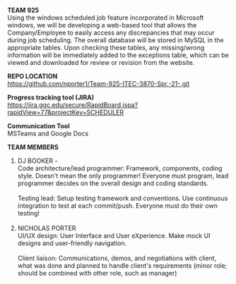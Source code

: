 **TEAM 925**</br>
  Using the windows scheduled job feature incorporated in Microsoft windows, we will be developing a web-based tool that allows the Company/Employee to easily access any discrepancies that may occur during job scheduling. The overall database will be stored in MySQL in the appropriate tables. Upon checking these tables, any missing/wrong information will be immediately added to the exceptions table, which can be viewed and downloaded for review or revision from the website.  

**REPO LOCATION**</br>
https://github.com/nporter1/Team-925-ITEC-3870-Spr.-21-.git

**Progress tracking tool (JIRA)**</br>
https://jira.ggc.edu/secure/RapidBoard.jspa?rapidView=77&projectKey=SCHEDULER

**Communication Tool**</br>
MSTeams and Google Docs

**TEAM MEMBERS**</br>
1. DJ BOOKER -</br> 
Code architecture/lead programmer: 
Framework, components, coding style. Doesn't mean the only programmer! Everyone must program, lead programmer decides on the overall design and coding standards.</br></br>
Testing lead: 
Setup testing framework and conventions. Use continuous integration to test at each commit/push. Everyone must do their own testing!</br></br>
2. NICHOLAS PORTER </br>
UI/UX design:
User Interface and User eXperience. Make mock UI designs and user-friendly navigation.</br></br>
Client liaison: 
Communications, demos, and negotiations with client, what was done and planned to handle client's requirements (minor role; should be combined with other role, such as manager)
